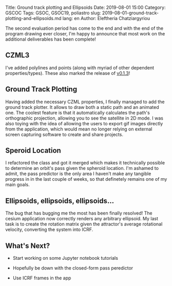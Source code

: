 Title: Ground track plotting and Ellipsoids
Date: 2019-08-01 15:00
Category: GSCOC
Tags: GSOC, GSOC19, poliastro
slug: 2019-08-01-ground-track-plotting-and-ellipsoids.md
lang: en
Author: Eleftheria Chatziargyriou

The second evaluation period has come to the end and with the end of the
program drawing ever closer, I'm happy to announce that most work on 
the additional deliverables has been complete!

CZML3
-----
I've added polylines and points (along with myriad of other dependent 
properties/types). These also marked the release of 
[v0.1.3](https://pypi.org/project/czml3/#description)!

Ground Track Plotting
---------------------
Having added the necessary CZML properties, I finally managed to add
the ground track plotter. It allows to draw both a static path and
an animated one. The coolest feature is that it automatically calculates
the path's orthographic projection, allowing you to see the satellite in
2D mode. I was also toying with the idea of allowing the users to export
gif images directly from the application, which would mean no longer relying
on external screen capturing software to create and share projects.

Speroid Location
----------------
I refactored the class and got it merged which makes it technically possible
to determine an orbit's pass given the spheroid location. I'm ashamed to admit,
the pass predictor is the only area I haven't make any tangible progress in in 
the last  couple of weeks, so that definetely remains one of my main goals.

Ellipsoids, ellipsoids, ellipsoids...
-------------------------------------
The bug that has bugging me the most has been finally resolved! The cesium 
application now correctly renders any arbitrary ellipsoid. My last task is 
to create the rotation matrix given the attractor's average rotational velocity,
converting the system into ICRF.

What's Next?
------------

- Start working on some Jupyter notebook tutorials

- Hopefully be down with the closed-form pass peredictor

- Use ICRF frames in the app
